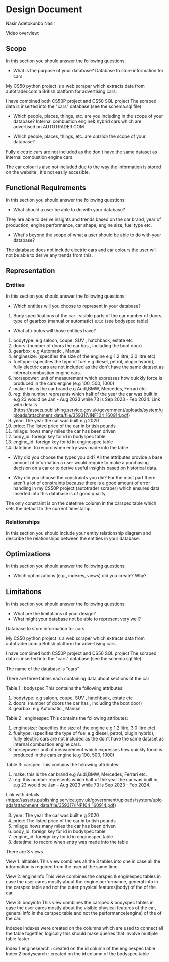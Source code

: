 # Design Document

Nasir Adetokunbo Nasir

Video overview: <URL HERE>

## Scope

In this section you should answer the following questions:

* What is the purpose of your database?
Database to store information for cars

My CS50 python project is a web scraper which extracts data from autotrader.com a British platform for advertising cars.

I have combined both CS50P project and CS50 SQL project 
The scraped data is inserted into the "cars" database  (see the schema.sql file)

* Which people, places, things, etc. are you including in the scope of your database?
Internal combustion engine& hybrid cars which are advertised on AUTOTRADER.COM

* Which people, places, things, etc. are *outside* the scope of your database?

Fully electric cars are not included as the don't have the same dataset as internal combustion engine cars.

The car colour is also not included due to the way the information is stored on the website , it's not easily accesible.

## Functional Requirements

In this section you should answer the following questions:

* What should a user be able to do with your database?

They are able to derive insights and trends based on the car brand, year of production, engine performance, car shape, engine size, fuel type etc.

* What's beyond the scope of what a user should be able to do with your database?

The database does not include electric cars and car colours the user will not be able to derive any trends from this.

## Representation

### Entities

In this section you should answer the following questions:

* Which entities will you choose to represent in your database?
1) Body specifications of the car : visible parts of the car number of doors, type of gearbox (manual or automatic) e.t.c (see bodyspec table)

* What attributes will those entities have?
1) bodytype: e.g saloon, coupe, SUV , hatchback, estate etc
2) doors: (number of doors the car has , including the boot door)
3) gearbox: e.g Automatic , Manual
4) enginesize: (specifies the size of the engine e.g 1.2 litre, 3.0 litre etc)
5) fueltype: (specifies the type of fuel e.g diesel, petrol, plugin hybrid), fully electric cars are not included as the don't have the same dataset as internal combustion engine cars.
6) horsepower: unit of measurement which expresses how quickly force is produced in the cars engine (e.g 100, 500, 1000)
7) make: this is the car brand e.g Audi,BMW, Mercedes, Ferrari etc.
8) reg: this number represents which half of the year the car was built in, e.g 23 would be Jan - Aug 2023 while 73 is Sep 2023 - Feb 2024.
Link with details (https://assets.publishing.service.gov.uk/government/uploads/system/uploads/attachment_data/file/359317/INF104_160914.pdf)
9) year: The year the car was built e.g 2020
10) price: The listed price of the car in british pounds
11) milage: hows many miles the car has been driven 
12) body_id: foreign key for id in bodyspec table
13) engine_id: foreign key for id in enginespec table
14) datetime: to record when entry was made into the table 

* Why did you choose the types you did?
All the attributes provide a base amount of information a user would require to make a purchasing decision on a car or to derive useful insights based on historical data.

* Why did you choose the constraints you did?
For the most part there aren't a lot of constraints because there is a good amount of error handling in my CS50P project (autotrader scraper) which ensures data inserted into this database is of good quality.

The only constraint is on the datetime column in the carspec table which sets the default to the current timestamp.

### Relationships

In this section you should include your entity relationship diagram and describe the relationships between the entities in your database.

## Optimizations

In this section you should answer the following questions:

* Which optimizations (e.g., indexes, views) did you create? Why?

## Limitations

In this section you should answer the following questions:

* What are the limitations of your design?
* What might your database not be able to represent very well?
































Database to store information for cars

My CS50 python project is a web scraper which extracts data from autotrader.com a British platform for advertising cars.

I have combined both CS50P project and CS50 SQL project 
The scraped data is inserted into the "cars" database  (see the schema.sql file)

The name of the database is "cars"

There are three tables each containing data about sections of the car 

Table 1 : bodyspec
This contains the following attributes:
1) bodytype: e.g saloon, coupe, SUV , hatchback, estate etc
2) doors: (number of doors the car has , including the boot door)
3) gearbox: e.g Automatic , Manual

Table 2 : enginespec
This contains the following attributes:
1) enginesize: (specifies the size of the engine e.g 1.2 litre, 3.0 litre etc)
2) fueltype: (specifies the type of fuel e.g diesel, petrol, plugin hybrid), fully electric cars are not included as the don't have the same dataset as internal combustion engine cars.
3) horsepower: unit of measurement which expresses how quickly force is produced in the cars engine (e.g 100, 500, 1000)

Table 3: carspec
This contains the following attributes:
1) make: this is the car brand e.g Audi,BMW, Mercedes, Ferrari etc.
2) reg: this number represents which half of the year the car was built in, e.g 23 would be Jan - Aug 2023 while 73 is Sep 2023 - Feb 2024.

Link with details (https://assets.publishing.service.gov.uk/government/uploads/system/uploads/attachment_data/file/359317/INF104_160914.pdf)

3) year: The year the car was built e.g 2020
4) price: The listed price of the car in british pounds
5) milage: hows many miles the car has been driven 
6) body_id: foreign key for id in bodyspec table
7) engine_id: foreign key for id in enginespec table
8) datetime: to record when entry was made into the table 

There are 3 views 

View 1: alltables
This view combines all the 3 tables into one in case all the information is required from the user at the same time.

View 2: engineinfo 
This view combines the carspec & enginespec tables in case the user cares mostly about the engine performance, general info  in the carspec table and not the outer physical features(body) of the of the car.

View 3: bodyinfo
This view combines the carspec & bodyspec tables in case the user cares mostly about the visible physical features of the car, general info  in the carspec table and not the performance(engine) of the of the car.

Indexes 
Indexes were created on the columns which are used to connect all the table together, logically this should make queries that involve multiple table faster 

Index 1 enginesearch : created on the id column of the enginespec table
Index 2 bodysearch : created on the id column of the bodyspec table 